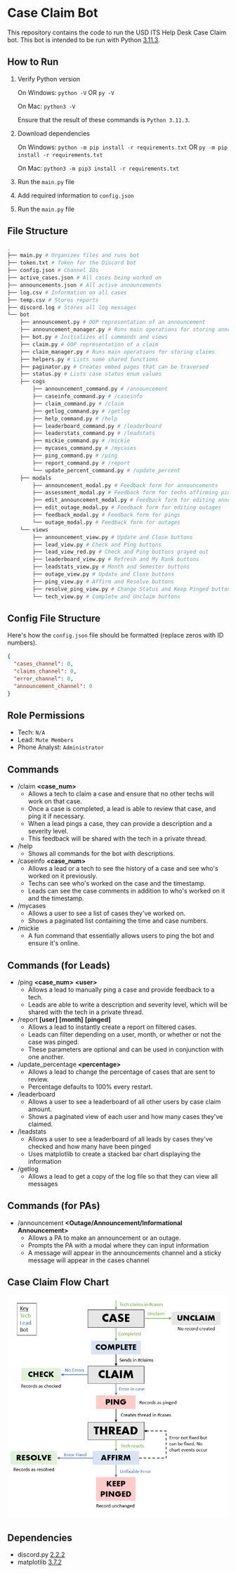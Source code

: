 # Case Claim Bot
This repository contains the code to run the USD ITS Help Desk Case Claim bot. This bot is intended to be run with Python [3.11.3](https://www.python.org/downloads/release/python-3113/).

## How to Run
1. Verify Python version

    On Windows: `python -V` OR `py -V`
    
    On Mac: `python3 -V`

    Ensure that the result of these commands is `Python 3.11.3`.
2. Download dependencies

    On Windows:
    `python -m pip install -r requirements.txt` OR `py -m pip install -r requirements.txt`

    On Mac:
    `python3 -m pip3 install -r requirements.txt`

3. Run the `main.py` file
4. Add required information to `config.json`
5. Run the `main.py` file


## File Structure
```bash
.
├── main.py # Organizes files and runs bot
├── token.txt # Token for the Discord bot
├── config.json # Channel IDs
├── active_cases.json # All cases being worked on
├── announcements.json # All active announcements
├── log.csv # Information on all cases
├── temp.csv # Stores reports
├── discord.log # Stores all log messages
└── bot
    ├── announcement.py # OOP representation of an announcement
    ├── announcement_manager.py # Runs main operations for storing announcements
    ├── bot.py # Initializes all commands and views
    ├── claim.py # OOP representation of a claim
    ├── claim_manager.py # Runs main operations for storing claims
    ├── helpers.py # Lists some shared functions
    ├── paginator.py # Creates embed pages that can be traversed
    ├── status.py # Lists case status enum values
    ├── cogs
        ├── announcement_command.py # /announcement
        ├── caseinfo_command.py # /caseinfo
        ├── claim_command.py # /claim
        ├── getlog_command.py # /getlog
        ├── help_command.py # /help
        ├── leaderboard_command.py # /leaderboard
        ├── leaderstats_command.py # /leadstats
        ├── mickie_command.py # /mickie
        ├── mycases_command.py # /mycases
        ├── ping_command.py # /ping        
        ├── report_command.py # /report
        └── update_percent_command.py # /update_percent
    ├── modals
        ├── announcement_modal.py # Feedback form for announcements
        ├── assessment_modal.py # Feedback form for techs affirming pings
        ├── edit_announcement_modal.py # Feedback form for editing announcements
        ├── edit_outage_modal.py # Feedback form for editing outages
        ├── feedback_modal.py # Feedback form for pings
        └── outage_modal.py # Feedback form for outages
    └── views
        ├── announcement_view.py # Update and Close buttons
        ├── lead_view.py # Check and Ping buttons
        ├── lead_view_red.py # Check and Ping buttons grayed out
        ├── leaderboard_view.py # Refresh and My Rank buttons
        ├── leadstats_view.py # Month and Semester buttons
        ├── outage_view.py # Update and Close buttons
        ├── ping_view.py # Affirm and Resolve buttons
        ├── resolve_ping_view.py # Change Status and Keep Pinged buttons
        └── tech_view.py # Complete and Unclaim buttons
```

## Config File Structure
Here's how the `config.json` file should be formatted (replace zeros with ID numbers).
```json
{
  "cases_channel": 0,
  "claims_channel": 0,
  "error_channel": 0,
  "announcement_channel": 0
}
```

## Role Permissions
- Tech: `N/A`
- Lead: `Mute Members`
- Phone Analyst: `Administrator`

## Commands
- /claim **<case_num>**
    - Allows a tech to claim a case and ensure that no other techs will work on that case.
    - Once a case is completed, a lead is able to review that case, and ping it if necessary.
    - When a lead pings a case, they can provide a description and a severity level.
    - This feedback will be shared with the tech in a private thread.
- /help
    - Shows all commands for the bot with descriptions.
- /caseinfo **\<case_num>**
    - Allows a lead or a tech to see the history of a case and see who's worked on it previously.
    - Techs can see who's worked on the case and the timestamp.
    - Leads can see the case comments in addition to who's worked on it and the timestamp.
- /mycases
    - Allows a user to see a list of cases they've worked on.
    - Shows a paginated list containing the time and case numbers.
- /mickie
    - A fun command that essentially allows users to ping the bot and ensure it's online.
## Commands (for Leads)
- /ping **<case_num>** **\<user>**
    - Allows a lead to manually ping a case and provide feedback to a tech.
    - Leads are able to write a description and severity level, which will be shared with the tech in a private thread.
- /report **\[user]** **\[month]** **\[pinged]**
    - Allows a lead to instantly create a report on filtered cases.
    - Leads can filter depending on a user, month, or whether or not the case was pinged.
    - These parameters are optional and can be used in conjunction with one another.
- /update_percentage **\<percentage>**
    - Allows a lead to change the percentage of cases that are sent to review.
    - Percentage defaults to 100% every restart.
- /leaderboard
    - Allows a user to see a leaderboard of all other users by case claim amount.
    - Shows a paginated view of each user and how many cases they've claimed.
- /leadstats
    - Allows a user to see a leaderboard of all leads by cases they've checked and how many have been pinged
    - Uses matplotlib to create a stacked bar chart displaying the information
- /getlog
    - Allows a lead to get a copy of the log file so that they can view all messages
## Commands (for PAs)
- /announcement **<Outage/Announcement/Informational Announcement>**
  - Allows a PA to make an announcement or an outage.
  - Prompts the PA with a modal where they can input information
  - A message will appear in the announcements channel and a sticky message will appear in the cases channel


## Case Claim Flow Chart
![Flowchart](flowchart.png)

## Dependencies
- discord.py [2.2.2](https://pypi.org/project/discord.py/)
- matplotlib [3.7.2](https://pypi.org/project/matplotlib/)
